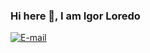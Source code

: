 ### Hi here 👋, I am Igor Loredo

<!--
**IgorLoredo/IgorLoredo** is a ✨ _special_ ✨ repository because its `README.md` (this file) appears on your GitHub profile.

Here are some ideas to get you started:

- 🔭 I’m currently working on ...
- 🌱 I’m currently learning ...
- 👯 I’m looking to collaborate on ...
- 🤔 I’m looking for help with ...
- 💬 Ask me about ...
- 📫 How to reach me: ...
- 😄 Pronouns: ...
- ⚡ Fun fact: ...
-->



[![E-mail](http://img.shields.io/badge/igorloredo@usp.br-blue?logo=gmail&style=flat-square&logoColor=white)](mailto:igorloredo@usp.br)
